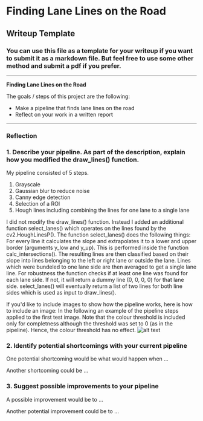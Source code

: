 # **Finding Lane Lines on the Road** 

## Writeup Template

### You can use this file as a template for your writeup if you want to submit it as a markdown file. But feel free to use some other method and submit a pdf if you prefer.

---

**Finding Lane Lines on the Road**

The goals / steps of this project are the following:
* Make a pipeline that finds lane lines on the road
* Reflect on your work in a written report


[//]: # (Image References)

[image1]: ./examples/grayscale.jpg "Grayscale"
[image0]: ./test_images_output/test1.png "Test"

---

### Reflection

### 1. Describe your pipeline. As part of the description, explain how you modified the draw_lines() function.

My pipeline consisted of 5 steps. 

1. Grayscale
1. Gaussian blur to reduce noise
1. Canny edge detection
1. Selection of a ROI
1. Hough lines including combining the lines for one lane to a single lane

I did not modify the draw_lines() function. Instead I added an additional function select_lanes() which operates on the lines found by the cv2.HoughLinesP().
The function select_lanes() does the following things: For every line it calculates the slope and extrapolates it to a lower and upper border (arguments y_low and y_up). This is performed inside the function calc_intersections().
The resulting lines are then classified based on their slope into lines belonging to the left or right lane or outside the lane. Lines which were bundeled to one lane side are then averaged to get a single lane line.
For robustness the function checks if at least one line was found for each lane side. If not, it will return a dummy line (0, 0, 0, 0) for that lane side. select_lanes() will eventually return a list of two lines for both line sides which is used as input to draw_lines(). 

If you'd like to include images to show how the pipeline works, here is how to include an image: 
In the following an example of the pipeline steps applied to the first test image. Note that the colour threshold is included only for completness although the threshold was set to 0 (as in the pipeline). Hence, the colour threshold has no effect.
![alt text][image0]


### 2. Identify potential shortcomings with your current pipeline


One potential shortcoming would be what would happen when ... 

Another shortcoming could be ...


### 3. Suggest possible improvements to your pipeline

A possible improvement would be to ...

Another potential improvement could be to ...
